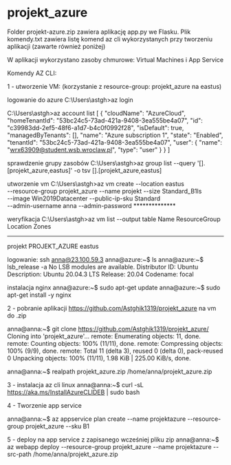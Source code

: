 # projekt_azure
Folder projekt-azure.zip zawiera aplikację app.py we Flasku.
Plik komendy.txt zawiera listę komend az cli wykorzystanych przy tworzeniu aplikacji (zawarte również poniżej)

W aplikacji wykorzystano zasoby chmurowe: Virtual Machines i App Service

Komendy AZ CLI:

1 - utworzenie VM:
(korzystanie z resource-group: projekt_azure na eastus)

logowanie do azure
C:\Users\astgh>az login

C:\Users\astgh>az account list
[
  {
    "cloudName": "AzureCloud",
    "homeTenantId": "53bc24c5-73ad-421a-9408-3ea555be4a07",
    "id": "c39983dd-2ef5-48f6-a1d7-b4c0f0992f28",
    "isDefault": true,
    "managedByTenants": [],
    "name": "Azure subscription 1",
    "state": "Enabled",
    "tenantId": "53bc24c5-73ad-421a-9408-3ea555be4a07",
    "user": {
      "name": "wrx63909@student.wsb.wroclaw.pl",
      "type": "user"
    }
  }
]

sprawdzenie grupy zasobów
C:\Users\astgh>az group list --query '[].[projekt_azure,eastus]' -o tsv
[].[projekt_azure,eastus]

utworzenie vm
C:\Users\astgh>az vm create --location eastus \
--resource-group projekt_azure --name projekt --size Standard_B1ls \
--image Win2019Datacenter --public-ip-sku Standard \
--admin-username anna --admin-password ************** 

weryfikacja
C:\Users\astgh>az vm list --output table
Name     ResourceGroup    Location    Zones
-------  ---------------  ----------  -------
projekt  PROJEKT_AZURE    eastus


logowanie: ssh anna@23.100.59.3
anna@azure:~$ ls
anna@azure:~$ lsb_release -a
No LSB modules are available.
Distributor ID: Ubuntu
Description:    Ubuntu 20.04.3 LTS
Release:        20.04
Codename:       focal

instalacja nginx
anna@azure:~$ sudo apt-get update
anna@azure:~$ sudo apt-get install -y nginx

 
2 - pobranie aplikacji https://github.com/Astghik1319/projekt_azure na vm do .zip

anna@anna:~$ git clone https://github.com/Astghik1319/projekt_azure/
Cloning into 'projekt_azure'...
remote: Enumerating objects: 11, done.
remote: Counting objects: 100% (11/11), done.
remote: Compressing objects: 100% (9/9), done.
remote: Total 11 (delta 3), reused 0 (delta 0), pack-reused 0
Unpacking objects: 100% (11/11), 1.98 KiB | 225.00 KiB/s, done.

anna@anna:~$ realpath projekt_azure.zip
/home/anna/projekt_azure.zip

3 - instalacja az cli linux
anna@anna:~$ curl -sL https://aka.ms/InstallAzureCLIDEB | sudo bash

4 - Tworzenie app service

anna@anna:~$ az appservice plan create --name projektazure --resource-group projekt_azure --sku B1

5 - deploy na app service z zapisanego wcześniej pliku zip
anna@anna:~$ az webapp deploy --resource-group projekt_azure --name projektazure --src-path /home/anna/projekt_azure.zip 
